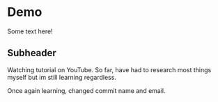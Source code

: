 # Demo

Some text here!

## Subheader

Watching tutorial on YouTube.  So far, have had to research most things
myself but im still learning regardless. 

Once again learning, changed commit name and email. 